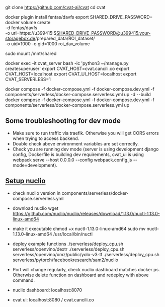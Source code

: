 git clone https://github.com/cvat-ai/cvat
cd cvat

docker plugin install fentas/davfs
export SHARED_DRIVE_PASSWORD=
docker volume create \
  -d fentas/davfs \
  -o url=https://u399415:$SHARED_DRIVE_PASSWORD@u399415.your-storagebox.de/prepared_data/ROI_dataset/ \
  -o uid=1000 -o gid=1000 roi_dav_volume

sudo mount /mnt/shared

docker exec -it cvat_server bash -ic 'python3 ~/manage.py createsuperuser'
export CVAT_HOST=cvat.cancili.co
export CVAT_HOST=localhost
export CVAT_UI_HOST=localhost
export CVAT_SERVERLESS=1

<!-- docker compose -f docker-compose.local.yml -f components/serverless/docker-compose.serverless.yml up -d --build
docker compose -f docker-compose.local.yml -f components/serverless/docker-compose.serverless.yml down -->
<!-- Drop above, the below official dev setup is recommended. -->

docker compose -f docker-compose.yml -f docker-compose.dev.yml -f components/serverless/docker-compose.serverless.yml up -d --build
docker compose -f docker-compose.yml -f docker-compose.dev.yml -f components/serverless/docker-compose.serverless.yml up

## Some troubleshooting for dev mode
- Make sure to run traffic via traefik. Otherwise you will get CORS errors when trying to access backend.
- Double check above environment variables are set correctly.
- Check you are running dev mode (server is using development django config, Dockerfile is building dev requirements, cvat_ui is using webpack serve --host 0.0.0.0 --config webpack.config.js --mode=development).


## [Setup nuclio](https://docs.cvat.ai/docs/administration/advanced/installation_automatic_annotation/)
- check nuclio version in components/serverless/docker-compose.serverless.yml
- download nuclio
wget https://github.com/nuclio/nuclio/releases/download/1.13.0/nuctl-1.13.0-linux-amd64
- make it executable
chmod +x nuctl-1.13.0-linux-amd64
sudo mv nuctl-1.13.0-linux-amd64 /usr/local/bin/nuctl
- deploy example functions
./serverless/deploy_cpu.sh serverless/openvino/dextr
./serverless/deploy_cpu.sh serverless/openvino/omz/public/yolo-v3-tf
./serverless/deploy_cpu.sh serverless/pytorch/facebookresearch/sam2/nuclio
- Port will change regularly, check nuclio dashboard matches docker ps. Otherwise delete function on dashboard and redeploy with above command.


- nuclio dashboard: localhost:8070
- cvat ui: localhost:8080 / cvat.cancili.co
